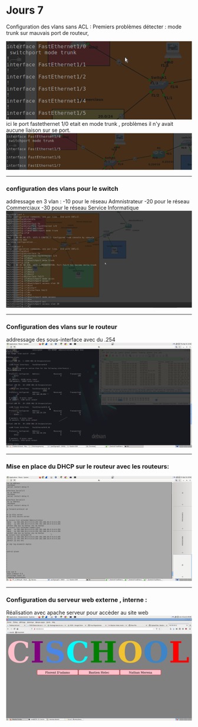 # Jours 7

Configuration des vlans sans ACL :
Premiers problèmes détecter : mode trunk sur mauvais port de routeur,  

<img src="/mauvais%20ports.png">
ici le port fastethernet 1/0 etait en mode trunk , problèmes il n'y avait aucune liaison sur se port. 
<img src="/bon_port.png">

***
### configuration des vlans pour le switch
addressage en 3 vlan : 
-10 pour le réseau Admnistrateur
-20 pour le réseau Commerciaux
-30 pour le réseau Service Informatique
<img src="/config_switch_valn.png">

***

### Configuration des vlans sur le routeur
addressage des sous-interface avec du .254
<img src="show%20vlans%20packet.png">

***
### Mise en place du DHCP sur le routeur avec les routeurs:
<img src="/dhcp.png">


***

### Configuration du serveur web externe , interne :  
Réalisation avec apache serveur pour accèder au site web  
<img src="/Capture du 2022-04-15 09-06-25.png">
